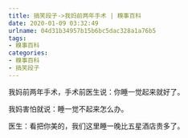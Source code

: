 ```yaml
---
title: 搞笑段子->我妈前两年手术 | 糗事百科
date: 2020-01-09 03:32:49
urlname: 04d31b34957b15b6bc5dac328a1a76b5
tags: 
- 糗事百科
categories:
- 糗事百科
- 搞笑段子
---
```

我妈前两年手术，手术前医生说：你睡一觉起来就好了。

我妈害怕就说：睡一觉不起来怎么办。

医生：看把你美的，我们这里睡一晚比五星酒店贵多了。


